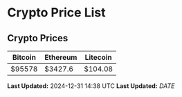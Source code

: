# Crypto Price List

## Crypto Prices
| Bitcoin | Ethereum | Litecoin |
| ------- | -------- | -------- |
| $95578 | $3427.6 | $104.08 |
**Last Updated:** 2024-12-31 14:38 UTC
**Last Updated:** $DATE$
